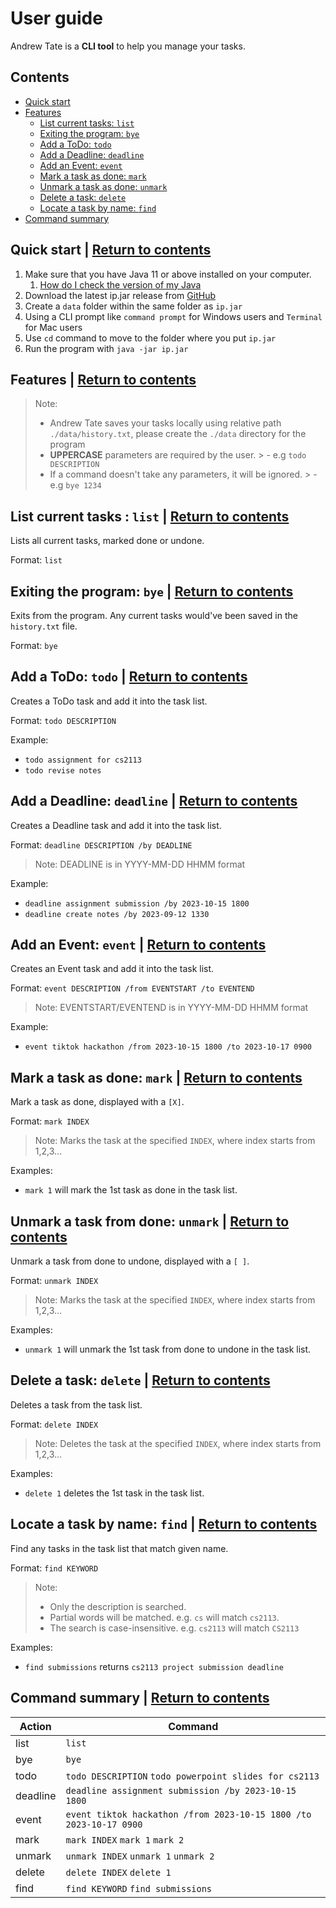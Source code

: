 # User guide
Andrew Tate is a **CLI tool** to help you manage your tasks.

## Contents
* [Quick start](#quick-start--return-to-contents)
* [Features](#features--return-to-contents)
  -  [List current tasks: `list`](#list-current-tasks--list--return-to-contents)
  -  [Exiting the program: `bye`](#exiting-the-program-bye--return-to-contents)
  -  [Add a ToDo: `todo`](#add-a-ToDo-todo--return-to-contents)
  -  [Add a Deadline: `deadline`](#add-a-Deadline-deadline--return-to-contents)
  -  [Add an Event: `event`](#add-an-Event-event--return-to-contents)
  -  [Mark a task as done: `mark`](#mark-a-task-as-done-mark--return-to-contents)
  -  [Unmark a task as done: `unmark`](#unmark-a-task-from-done-unmark--return-to-contents)
  -  [Delete a task: `delete`](#delete-a-task-delete--return-to-contents)
  -  [Locate a task by name: `find`](#locate-a-task-by-name-find--return-to-contents)
* [Command summary](#command-summary--return-to-contents)


## Quick start | [Return to contents](#contents)
1. Make sure that you have Java 11 or above installed on your computer.
   1. [How do I check the version of my Java](https://www.java.com/en/download/help/version_manual.html)
2. Download the latest ip.jar release from [GitHub](https://github.com/000verflow/ip/releases)
3. Create a `data` folder within the same folder as `ip.jar`
4. Using a CLI prompt like `command prompt` for Windows users and `Terminal` for Mac users
5. Use `cd` command to move to the folder where you put `ip.jar`
6. Run the program with `java -jar ip.jar`

## Features | [Return to contents](#contents)

> Note:
> - Andrew Tate saves your tasks locally using relative path `./data/history.txt`, please create the `./data` directory
    for the program
> - **UPPERCASE** parameters are required by the user.
    >   - e.g `todo DESCRIPTION`
> - If a command doesn't take any parameters, it will be ignored.
    >   - e.g `bye 1234`

## List current tasks : `list` | [Return to contents](#contents)
Lists all current tasks, marked done or undone.

Format: `list`

## Exiting the program: `bye` | [Return to contents](#contents)
Exits from the program. Any current tasks would've been saved in the `history.txt` file.

Format: `bye`

## Add a ToDo: `todo` | [Return to contents](#contents)
Creates a ToDo task and add it into the task list.

Format: `todo DESCRIPTION`

Example:
- `todo assignment for cs2113`
- `todo revise notes`

## Add a Deadline: `deadline` | [Return to contents](#contents)
Creates a Deadline task and add it into the task list.

Format: `deadline DESCRIPTION /by DEADLINE`
> Note: DEADLINE is in YYYY-MM-DD HHMM format

Example:
- `deadline assignment submission /by 2023-10-15 1800`
- `deadline create notes /by 2023-09-12 1330 `

## Add an Event: `event` | [Return to contents](#contents)
Creates an Event task and add it into the task list.

Format: `event DESCRIPTION /from EVENTSTART /to EVENTEND`
> Note: EVENTSTART/EVENTEND is in YYYY-MM-DD HHMM format

Example:
- `event tiktok hackathon /from 2023-10-15 1800 /to 2023-10-17 0900`


## Mark a task as done: `mark` | [Return to contents](#contents)
Mark a task as done, displayed with a `[X]`.

Format: `mark INDEX`

>Note: Marks the task at the specified `INDEX`, where index starts from 1,2,3...

Examples:
- `mark 1` will mark the 1st task as done in the task list.

## Unmark a task from done: `unmark` | [Return to contents](#contents)
Unmark a task from done to undone, displayed with a `[ ]`.

Format: `unmark INDEX`

>Note: Marks the task at the specified `INDEX`, where index starts from 1,2,3...

Examples:
- `unmark 1` will unmark the 1st task from done to undone in the task list.


## Delete a task: `delete` | [Return to contents](#contents)
Deletes a task from the task list.

Format: `delete INDEX`

>Note: Deletes the task at the specified `INDEX`, where index starts from 1,2,3...

Examples:
- `delete 1` deletes the 1st task in the task list.

## Locate a task by name: `find` | [Return to contents](#contents)
Find any tasks in the task list that match given name.

Format: `find KEYWORD`

> Note:
> - Only the description is searched.
> - Partial words will be matched. e.g. `cs` will match `cs2113`.
> - The search is case-insensitive. e.g. `cs2113` will match `CS2113`

Examples:
- `find submissions` returns `cs2113 project submission deadline`


## Command summary | [Return to contents](#contents)

| Action   | Command                                                            |
|----------|--------------------------------------------------------------------|
| list     | `list`                                                             |
| bye      | `bye`                                                              |
| todo     | `todo DESCRIPTION` `todo powerpoint slides for cs2113`             |
| deadline | `deadline assignment submission /by 2023-10-15 1800`               |
| event    | `event tiktok hackathon /from 2023-10-15 1800 /to 2023-10-17 0900` |
| mark     | `mark INDEX` `mark 1` `mark 2`                                     |
| unmark   | `unmark INDEX` `unmark 1` `unmark 2`                               |
| delete   | `delete INDEX` `delete 1`                                          |
| find     | `find KEYWORD` `find submissions`                                  |                     

